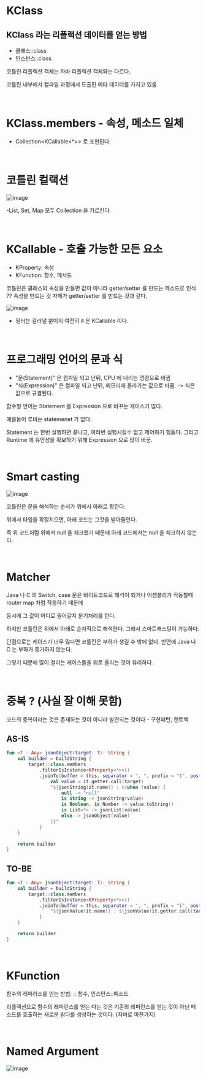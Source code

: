 # KClass
## KClass 라는 리플랙션 데이터를 얻는 방법
- 클래스::class
- 인스턴스::class


코틀린 리플랙션 객체는 자바 리플랙션 객체와는 다르다.

코틀린 내부에서 컴파일 과정에서 도출된 메타 데이터를 가지고 있음

<br>

# KClass.members - 속성, 메소드 일체
- Collection<KCallable<*>> 로 표현된다.

<br>

# 코틀린 컬랙션
![image](https://user-images.githubusercontent.com/60383031/197381360-bb721ef9-5924-4cd3-8cb3-1d2ac98d22b6.png)


-List, Set, Map 모두 Collection 을 가르킨다.

<br>

# KCallable - 호출 가능한 모든 요소
- KProperty: 속성
- KFunction: 함수, 메서드



코틀린은 클래스의 속성을 만들면 값이 아니라 getter/setter 를 만드는 메소드로 인식 ?? 속성을 만드는 것 자체가 getter/setter 를 만드는 것과 같다.


![image](https://user-images.githubusercontent.com/60383031/197381680-96e12155-34d7-40fd-b865-2cd9c32a578d.png)

- 필터는 걸러낼 뿐이지 여전히 it 은 KCallable 이다.

<br>

# 프로그래밍 언어의 문과 식
- "문(Statement)" 은 컴파일 되고 난뒤, CPU 에 내리는 명령으로 바뀜
- "식(Expression)" 은 컴파일 되고 난뒤, 메모리에 올라가는 값으로 바뀜. -> 식은 값으로 규결된다.

함수형 언어는 Statement 를 Expression 으로 바꾸는 케이스가 많다.

예를들어 루비는 statemenet 가 없다. 

Statement 는 한번 실행하면 끝나고, 여러번 실행시킬수 없고 제어하기 힘들다. 그리고 Runtime 에 유언성을 확보하기 위해 Expression 으로 많이 바꿈.

<br>

# Smart casting
![image](https://user-images.githubusercontent.com/60383031/197589432-b54c9112-4468-4b33-88d2-51590ac2e375.png)

코틀린은 문을 해석하는 순서가 위에서 아래로 향한다.

위에서 타입을 확정지으면, 아래 코드는 그것을 받아들인다.

즉 위 코드처럼 위에서 null 을 체크했기 때문에 아래 코드에서는 null 을 체크하지 않는다.

<br>

# Matcher
Java 나 C 의 Switch, case 문은 바이트코드로 해석이 되거나 어셈블리가 작동할때 router map 처럼 작동하기 때문에 

동시에 그 값이 어디로 들어갈지 분기처리를 한디.

하지만 코틀린은 위에서 아래로 순차적으로 해석한다. 그래서 스마트캐스팅이 가능하다.

단점으로는 케이스가 너무 많다면 코틀린은 부하가 생길 수 밖에 없다. 반면에 Java 나 C 는 부하가 증가하지 않는다.

그렇기 때문에 많이 걸리는 케이스들을 위로 올리는 것이 유리하다.

<br>

# 중복 ? (사실 잘 이해 못함)
코드의 중복이라는 것은 존재하는 것이 아니라 발견되는 것이다 - 구현패턴, 캔트백

## AS-IS
```kotlin
fun <T : Any> jsonObject(target: T): String {
    val builder = buildString {
        target::class.members
            .filterIsInstance<KProperty<*>>()
            .joinTo(buffer = this, separator = ", ", prefix = "{", postfix = "}") {
                val value = it.getter.call(target)
                "${jsonString(it.name)} : ${when (value) {
                    null -> "null"
                    is String -> jsonString(value)
                    is Boolean, is Number -> value.toString()
                    is List<*> -> jsonList(value)
                    else -> jsonObject(value)
                }}"
            }
    }

    return builder
}
```

## TO-BE
```kotlin
fun <T : Any> jsonObject(target: T): String {
    val builder = buildString {
        target::class.members
            .filterIsInstance<KProperty<*>>()
            .joinTo(buffer = this, separator = ", ", prefix = "{", postfix = "}") {
                "${jsonValue(it.name)} : ${jsonValue(it.getter.call(target))}"
            }
    }

    return builder
}
```

<br>

# KFunction
함수의 레퍼러스를 얻는 방법: :: 함수, 인스턴스::메소드

리플랙션으로 함수의 레퍼런스를 얻는 다는 것은 기존의 레퍼런스를 얻는 것이 아닌 메소드를 호출하는 새로운 람다를 생성하는 것이다. (자바로 마찬가지)

<br>

# Named Argument
![image](https://user-images.githubusercontent.com/60383031/197592163-23e1f1df-c68a-402f-a396-3a0f9d529990.png)







